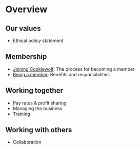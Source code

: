 # Overview

## Our values

- Ethical policy statement

## Membership

- [Joining Cookiewolf](joining.md): The process for becoming a member
- [Being a member](being-a-member.md): Benefits and responsibilities

## Working together

- Pay rates & profit sharing
- Managing the business
- Training

## Working with others

- Collaboration
